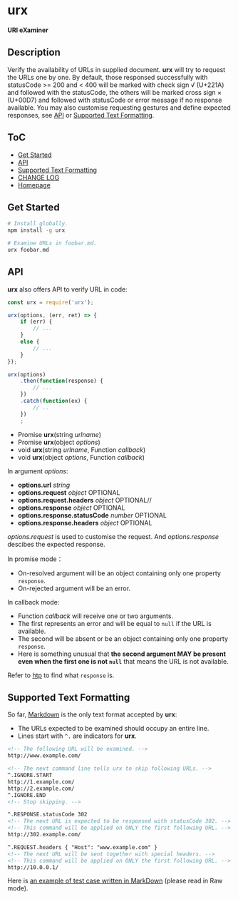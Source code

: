 #	urx
__URl eXaminer__

##  Description

Verify the availability of URLs in supplied document. __urx__ will try to request the URLs one by one. By default, those responsed successfully with statusCode >= 200 and < 400 will be marked with check sign √ (U+221A) and followed with the statusCode, the others will be marked cross sign × (U+00D7) and followed with statusCode or error message if no response available. You may also customise requesting gestures and define expected responses, see [API](#api) or [Supported Text Formatting](#supported-text-formatting).

##	ToC

*	[Get Started](#get-started)
*   [API](#api)
*   [Supported Text Formatting](#supported-text-formatting)
*	[CHANGE LOG](./CHANGELOG.md)
*	[Homepage](https://github.com/YounGoat/nodejs.urx)

##	Get Started

```bash
# Install globally.
npm install -g urx

# Examine URLs in foobar.md.
urx foobar.md
```

##  API

__urx__ also offers API to verify URL in code:

```javascript
const urx = require('urx');

urx(options, (err, ret) => {
    if (err) {
        // ...
    }
    else {
        // ...
    }
});

urx(options)
    .then(function(response) {
        // ...
    })
    .catch(function(ex) {
        // ..
    })
    ;
```

*   Promise __urx__(string *urlname*)
*   Promise __urx__(object *options*)
*   void __urx__(string *urlname*, Function *callback*)
*   void __urx__(object *options*, Function *callback*)

In argument *options*:
*   __options.url__ *string* 
*   __options.request__ *object* OPTIONAL
*   __options.request.headers__ *object* OPTIONAL//
*   __options.response__ *object* OPTIONAL
*   __options.response.statusCode__ *number* OPTIONAL
*   __options.response.headers__ *object* OPTIONAL

*options.request* is used to customise the request. And *options.response* descibes the expected response.

In promise mode：
*   On-resolved argument will be an object containing only one property `response`.  
*   On-rejected argument will be an error.

In callback mode:
*   Function *callback* will receive one or two arguments.  
*   The first represents an error and will be equal to `null` if the URL is available.  
*   The second will be absent or be an object containing only one property `response`.  
*   Here is something unusual that __the second argument MAY be present even when the first one is not `null`__ that means the URL is not available.

Refer to [htp](https://www.npmjs.com/package/htp#get-started) to find what `response` is.

##  Supported Text Formatting

So far, [Markdown](https://daringfireball.net/projects/markdown/) is the only text format accepted by __urx__:

*   The URLs expected to be examined should occupy an entire line.
*   Lines start with `^.` are indicators for __urx__.

```markdown
<!-- The following URL will be examined. -->
http://www.example.com/

<!-- The next command line tells urx to skip following URLs. -->
^.IGNORE.START
http://1.example.com/
http://2.example.com/
^.IGNORE.END
<!-- Stop skipping. -->

^.RESPONSE.statusCode 302
<!-- The next URL is expected to be responsed with statusCode 302. -->
<!-- This command will be applied on ONLY the first following URL. -->
http://302.example.com/

^.REQUEST.headers { "Host": "www.example.com" }
<!-- The next URL will be sent together with special headers. -->
<!-- This command will be applied on ONLY the first following URL. -->
http://10.0.0.1/
```

Here is [an example of test case written in MarkDown](./example/bat.md) (please read in Raw mode).